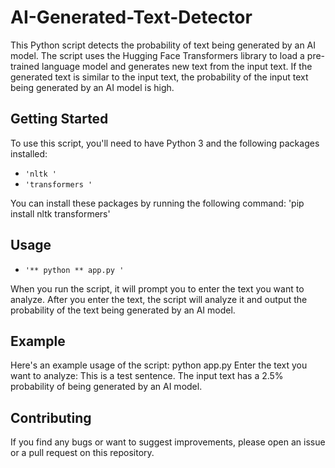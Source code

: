 # AI-Generated-Text-Detector

This Python script detects the probability of text being generated by an AI model. The script uses the Hugging Face Transformers library to load a pre-trained language model and generates new text from the input text. If the generated text is similar to the input text, the probability of the input text being generated by an AI model is high.

## Getting Started
To use this script, you'll need to have Python 3 and the following packages installed:

- `'nltk '`
-  `'transformers '`

You can install these packages by running the following command:
'pip install nltk transformers'

## Usage
 - `'** python ** app.py '`

When you run the script, it will prompt you to enter the text you want to analyze. After you enter the text, the script will analyze it and output the probability of the text being generated by an AI model.

## Example
Here's an example usage of the script:
python app.py
Enter the text you want to analyze: This is a test sentence.
The input text has a 2.5% probability of being generated by an AI model.

## Contributing
If you find any bugs or want to suggest improvements, please open an issue or a pull request on this repository.
